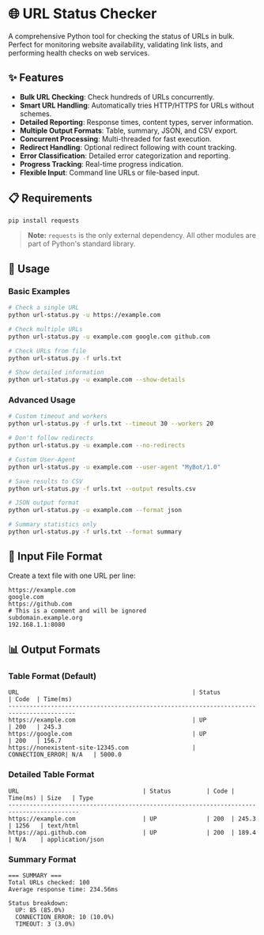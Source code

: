 # 🌐 URL Status Checker

A comprehensive Python tool for checking the status of URLs in bulk. Perfect for monitoring website availability, validating link lists, and performing health checks on web services.

## ✨ Features

- **Bulk URL Checking**: Check hundreds of URLs concurrently.
- **Smart URL Handling**: Automatically tries HTTP/HTTPS for URLs without schemes.
- **Detailed Reporting**: Response times, content types, server information.
- **Multiple Output Formats**: Table, summary, JSON, and CSV export.
- **Concurrent Processing**: Multi-threaded for fast execution.
- **Redirect Handling**: Optional redirect following with count tracking.
- **Error Classification**: Detailed error categorization and reporting.
- **Progress Tracking**: Real-time progress indication.
- **Flexible Input**: Command line URLs or file-based input.

## 📋 Requirements

```bash
pip install requests
```

> **Note:** `requests` is the only external dependency. All other modules are part of Python's standard library.

## 🚀 Usage

### Basic Examples

```bash
# Check a single URL
python url-status.py -u https://example.com

# Check multiple URLs
python url-status.py -u example.com google.com github.com

# Check URLs from file
python url-status.py -f urls.txt

# Show detailed information
python url-status.py -u example.com --show-details
```

### Advanced Usage

```bash
# Custom timeout and workers
python url-status.py -f urls.txt --timeout 30 --workers 20

# Don't follow redirects
python url-status.py -u example.com --no-redirects

# Custom User-Agent
python url-status.py -u example.com --user-agent "MyBot/1.0"

# Save results to CSV
python url-status.py -f urls.txt --output results.csv

# JSON output format
python url-status.py -u example.com --format json

# Summary statistics only
python url-status.py -f urls.txt --format summary
```

## 📝 Input File Format

Create a text file with one URL per line:

```
https://example.com
google.com
https://github.com
# This is a comment and will be ignored
subdomain.example.org
192.168.1.1:8080
```

## 📊 Output Formats

### Table Format (Default)

```
URL                                                 | Status          | Code  | Time(ms)
-----------------------------------------------------------------------------------------
https://example.com                                 | UP              | 200   | 245.3
https://google.com                                  | UP              | 200   | 156.7
https://nonexistent-site-12345.com                  | CONNECTION_ERROR| N/A   | 5000.0
```

### Detailed Table Format

```
URL                                   | Status          | Code | Time(ms) | Size   | Type
------------------------------------------------------------------------------------------
https://example.com                   | UP              | 200  | 245.3    | 1256   | text/html
https://api.github.com                | UP              | 200  | 189.4    | N/A    | application/json
```

### Summary Format

```
=== SUMMARY ===
Total URLs checked: 100
Average response time: 234.56ms

Status breakdown:
  UP: 85 (85.0%)
  CONNECTION_ERROR: 10 (10.0%)
  TIMEOUT: 3 (3.0%)
```
